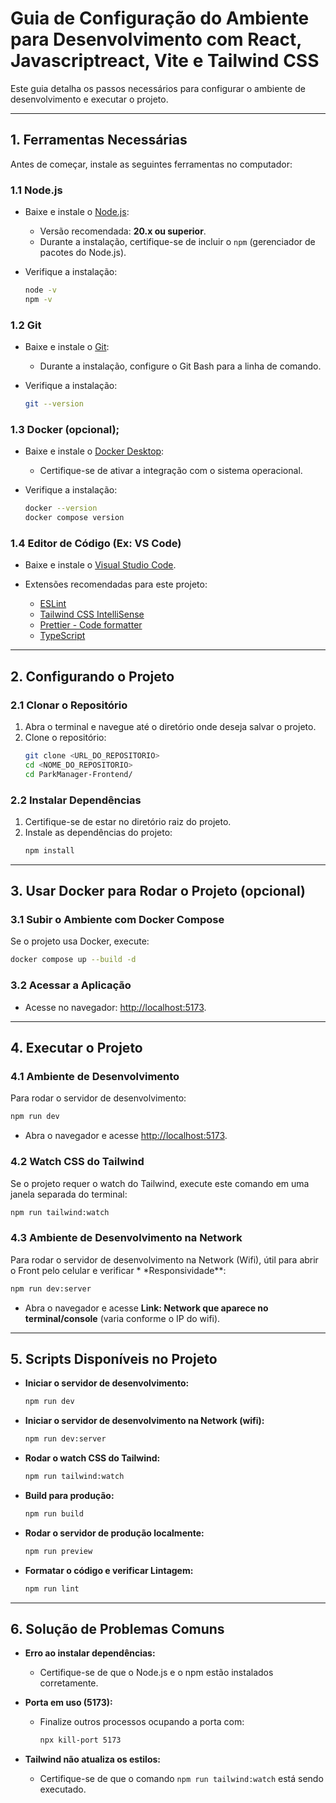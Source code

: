 # Guia de Configuração do Ambiente para Desenvolvimento com React, Javascriptreact, Vite e Tailwind CSS

Este guia detalha os passos necessários para configurar o ambiente de desenvolvimento e executar o projeto.

---

## **1. Ferramentas Necessárias**

Antes de começar, instale as seguintes ferramentas no computador:

### **1.1 Node.js**

- Baixe e instale o [Node.js](https://nodejs.org/):
    - Versão recomendada: **20.x ou superior**.
    - Durante a instalação, certifique-se de incluir o `npm` (gerenciador de pacotes do Node.js).

- Verifique a instalação:

    ```bash
    node -v
    npm -v
    ```

### **1.2 Git**

- Baixe e instale o [Git](https://git-scm.com/):
    - Durante a instalação, configure o Git Bash para a linha de comando.

- Verifique a instalação:

    ```bash
    git --version
    ```

### **1.3 Docker** (opcional);

- Baixe e instale o [Docker Desktop](https://www.docker.com/products/docker-desktop/):
    - Certifique-se de ativar a integração com o sistema operacional.

- Verifique a instalação:

    ```bash
    docker --version
    docker compose version
    ```

### **1.4 Editor de Código (Ex: VS Code)**

- Baixe e instale o [Visual Studio Code](https://code.visualstudio.com/).

- Extensões recomendadas para este projeto:
    - [ESLint](https://marketplace.visualstudio.com/items?itemName=dbaeumer.vscode-eslint)
    - [Tailwind CSS IntelliSense](https://marketplace.visualstudio.com/items?itemName=bradlc.vscode-tailwindcss)
    - [Prettier - Code formatter](https://marketplace.visualstudio.com/items?itemName=esbenp.prettier-vscode)
    - [TypeScript](https://marketplace.visualstudio.com/items?itemName=ms-vscode.vscode-typescript-next)

---

## **2. Configurando o Projeto**

### **2.1 Clonar o Repositório**

1. Abra o terminal e navegue até o diretório onde deseja salvar o projeto.
2. Clone o repositório:
    ```bash
    git clone <URL_DO_REPOSITORIO>
    cd <NOME_DO_REPOSITORIO>
    cd ParkManager-Frontend/
    ```

### **2.2 Instalar Dependências**

1. Certifique-se de estar no diretório raiz do projeto.
2. Instale as dependências do projeto:
    ```bash
    npm install
    ```

---

## **3. Usar Docker para Rodar o Projeto (opcional)**

### **3.1 Subir o Ambiente com Docker Compose**

Se o projeto usa Docker, execute:

```bash
docker compose up --build -d
```

### **3.2 Acessar a Aplicação**

- Acesse no navegador: [http://localhost:5173](http://localhost:5173).

---

## **4. Executar o Projeto**

### **4.1 Ambiente de Desenvolvimento**

Para rodar o servidor de desenvolvimento:

```bash
npm run dev
```

- Abra o navegador e acesse [http://localhost:5173](http://localhost:5173).

### **4.2 Watch CSS do Tailwind**

Se o projeto requer o watch do Tailwind, execute este comando em uma janela separada do terminal:

```bash
npm run tailwind:watch
```

### **4.3 Ambiente de Desenvolvimento na Network**

Para rodar o servidor de desenvolvimento na Network (Wifi), útil para abrir o Front pelo celular e verificar \*
\*Responsividade\*\*:

```bash
npm run dev:server
```

- Abra o navegador e acesse **Link: Network que aparece no terminal/console** (varia conforme o IP do wifi).

---

## **5. Scripts Disponíveis no Projeto**

- **Iniciar o servidor de desenvolvimento:**

    ```bash
    npm run dev
    ```

- **Iniciar o servidor de desenvolvimento na Network (wifi):**

    ```bash
    npm run dev:server
    ```

- **Rodar o watch CSS do Tailwind:**

    ```bash
    npm run tailwind:watch
    ```

- **Build para produção:**

    ```bash
    npm run build
    ```

- **Rodar o servidor de produção localmente:**

    ```bash
    npm run preview
    ```

- **Formatar o código e verificar Lintagem:**

    ```bash
    npm run lint
    ```

---

## **6. Solução de Problemas Comuns**

- **Erro ao instalar dependências:**
    - Certifique-se de que o Node.js e o npm estão instalados corretamente.

- **Porta em uso (5173):**
    - Finalize outros processos ocupando a porta com:
        ```bash
        npx kill-port 5173
        ```

- **Tailwind não atualiza os estilos:**
    - Certifique-se de que o comando `npm run tailwind:watch` está sendo executado.
